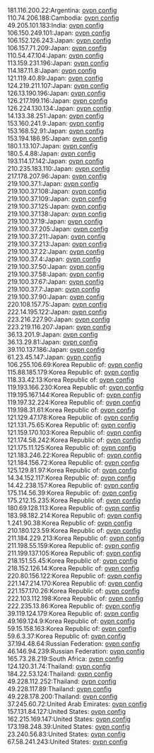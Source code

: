 181.116.200.22:Argentina: [ovpn config](vpn/181_116_200_22.ovpn)  
110.74.206.188:Cambodia: [ovpn config](vpn/110_74_206_188.ovpn)  
49.205.101.183:India: [ovpn config](vpn/49_205_101_183.ovpn)  
106.150.249.101:Japan: [ovpn config](vpn/106_150_249_101.ovpn)  
106.152.126.243:Japan: [ovpn config](vpn/106_152_126_243.ovpn)  
106.157.71.209:Japan: [ovpn config](vpn/106_157_71_209.ovpn)  
110.54.47.104:Japan: [ovpn config](vpn/110_54_47_104.ovpn)  
113.159.231.196:Japan: [ovpn config](vpn/113_159_231_196.ovpn)  
114.187.11.8:Japan: [ovpn config](vpn/114_187_11_8.ovpn)  
121.119.40.89:Japan: [ovpn config](vpn/121_119_40_89.ovpn)  
124.219.211.107:Japan: [ovpn config](vpn/124_219_211_107.ovpn)  
126.13.190.196:Japan: [ovpn config](vpn/126_13_190_196.ovpn)  
126.217.199.116:Japan: [ovpn config](vpn/126_217_199_116.ovpn)  
126.224.130.134:Japan: [ovpn config](vpn/126_224_130_134.ovpn)  
14.133.38.251:Japan: [ovpn config](vpn/14_133_38_251.ovpn)  
153.160.241.9:Japan: [ovpn config](vpn/153_160_241_9.ovpn)  
153.168.52.91:Japan: [ovpn config](vpn/153_168_52_91.ovpn)  
153.194.186.95:Japan: [ovpn config](vpn/153_194_186_95.ovpn)  
180.1.13.107:Japan: [ovpn config](vpn/180_1_13_107.ovpn)  
180.5.4.88:Japan: [ovpn config](vpn/180_5_4_88.ovpn)  
193.114.17.142:Japan: [ovpn config](vpn/193_114_17_142.ovpn)  
210.235.183.110:Japan: [ovpn config](vpn/210_235_183_110.ovpn)  
217.178.207.96:Japan: [ovpn config](vpn/217_178_207_96.ovpn)  
219.100.37.1:Japan: [ovpn config](vpn/219_100_37_1.ovpn)  
219.100.37.108:Japan: [ovpn config](vpn/219_100_37_108.ovpn)  
219.100.37.109:Japan: [ovpn config](vpn/219_100_37_109.ovpn)  
219.100.37.125:Japan: [ovpn config](vpn/219_100_37_125.ovpn)  
219.100.37.138:Japan: [ovpn config](vpn/219_100_37_138.ovpn)  
219.100.37.19:Japan: [ovpn config](vpn/219_100_37_19.ovpn)  
219.100.37.205:Japan: [ovpn config](vpn/219_100_37_205.ovpn)  
219.100.37.211:Japan: [ovpn config](vpn/219_100_37_211.ovpn)  
219.100.37.213:Japan: [ovpn config](vpn/219_100_37_213.ovpn)  
219.100.37.22:Japan: [ovpn config](vpn/219_100_37_22.ovpn)  
219.100.37.4:Japan: [ovpn config](vpn/219_100_37_4.ovpn)  
219.100.37.50:Japan: [ovpn config](vpn/219_100_37_50.ovpn)  
219.100.37.58:Japan: [ovpn config](vpn/219_100_37_58.ovpn)  
219.100.37.67:Japan: [ovpn config](vpn/219_100_37_67.ovpn)  
219.100.37.7:Japan: [ovpn config](vpn/219_100_37_7.ovpn)  
219.100.37.90:Japan: [ovpn config](vpn/219_100_37_90.ovpn)  
220.108.157.75:Japan: [ovpn config](vpn/220_108_157_75.ovpn)  
222.14.195.122:Japan: [ovpn config](vpn/222_14_195_122.ovpn)  
223.216.227.90:Japan: [ovpn config](vpn/223_216_227_90.ovpn)  
223.219.116.207:Japan: [ovpn config](vpn/223_219_116_207.ovpn)  
36.13.201.9:Japan: [ovpn config](vpn/36_13_201_9.ovpn)  
36.13.29.81:Japan: [ovpn config](vpn/36_13_29_81.ovpn)  
39.110.137.186:Japan: [ovpn config](vpn/39_110_137_186.ovpn)  
61.23.45.147:Japan: [ovpn config](vpn/61_23_45_147.ovpn)  
106.255.106.69:Korea Republic of: [ovpn config](vpn/106_255_106_69.ovpn)  
115.88.185.179:Korea Republic of: [ovpn config](vpn/115_88_185_179.ovpn)  
118.33.42.13:Korea Republic of: [ovpn config](vpn/118_33_42_13.ovpn)  
119.193.166.230:Korea Republic of: [ovpn config](vpn/119_193_166_230.ovpn)  
119.195.167.144:Korea Republic of: [ovpn config](vpn/119_195_167_144.ovpn)  
119.197.32.224:Korea Republic of: [ovpn config](vpn/119_197_32_224.ovpn)  
119.198.31.61:Korea Republic of: [ovpn config](vpn/119_198_31_61.ovpn)  
121.129.47.178:Korea Republic of: [ovpn config](vpn/121_129_47_178.ovpn)  
121.131.75.65:Korea Republic of: [ovpn config](vpn/121_131_75_65.ovpn)  
121.159.170.103:Korea Republic of: [ovpn config](vpn/121_159_170_103.ovpn)  
121.174.58.242:Korea Republic of: [ovpn config](vpn/121_174_58_242.ovpn)  
121.175.11.125:Korea Republic of: [ovpn config](vpn/121_175_11_125.ovpn)  
121.183.246.22:Korea Republic of: [ovpn config](vpn/121_183_246_22.ovpn)  
121.184.156.72:Korea Republic of: [ovpn config](vpn/121_184_156_72.ovpn)  
125.129.81.97:Korea Republic of: [ovpn config](vpn/125_129_81_97.ovpn)  
14.34.152.117:Korea Republic of: [ovpn config](vpn/14_34_152_117.ovpn)  
14.42.238.157:Korea Republic of: [ovpn config](vpn/14_42_238_157.ovpn)  
175.114.56.39:Korea Republic of: [ovpn config](vpn/175_114_56_39.ovpn)  
175.212.15.235:Korea Republic of: [ovpn config](vpn/175_212_15_235.ovpn)  
180.69.128.113:Korea Republic of: [ovpn config](vpn/180_69_128_113.ovpn)  
183.98.182.214:Korea Republic of: [ovpn config](vpn/183_98_182_214.ovpn)  
1.241.90.38:Korea Republic of: [ovpn config](vpn/1_241_90_38.ovpn)  
210.180.123.59:Korea Republic of: [ovpn config](vpn/210_180_123_59.ovpn)  
211.184.229.213:Korea Republic of: [ovpn config](vpn/211_184_229_213.ovpn)  
211.198.55.159:Korea Republic of: [ovpn config](vpn/211_198_55_159.ovpn)  
211.199.137.105:Korea Republic of: [ovpn config](vpn/211_199_137_105.ovpn)  
218.151.55.45:Korea Republic of: [ovpn config](vpn/218_151_55_45.ovpn)  
218.152.126.14:Korea Republic of: [ovpn config](vpn/218_152_126_14.ovpn)  
220.80.156.122:Korea Republic of: [ovpn config](vpn/220_80_156_122.ovpn)  
221.147.214.170:Korea Republic of: [ovpn config](vpn/221_147_214_170.ovpn)  
221.157.170.26:Korea Republic of: [ovpn config](vpn/221_157_170_26.ovpn)  
222.103.112.198:Korea Republic of: [ovpn config](vpn/222_103_112_198.ovpn)  
222.235.13.86:Korea Republic of: [ovpn config](vpn/222_235_13_86.ovpn)  
39.119.124.179:Korea Republic of: [ovpn config](vpn/39_119_124_179.ovpn)  
49.169.124.9:Korea Republic of: [ovpn config](vpn/49_169_124_9.ovpn)  
59.15.158.163:Korea Republic of: [ovpn config](vpn/59_15_158_163.ovpn)  
59.6.3.37:Korea Republic of: [ovpn config](vpn/59_6_3_37.ovpn)  
37.194.48.64:Russian Federation: [ovpn config](vpn/37_194_48_64.ovpn)  
46.146.94.239:Russian Federation: [ovpn config](vpn/46_146_94_239.ovpn)  
165.73.28.219:South Africa: [ovpn config](vpn/165_73_28_219.ovpn)  
124.120.31.74:Thailand: [ovpn config](vpn/124_120_31_74.ovpn)  
184.22.53.124:Thailand: [ovpn config](vpn/184_22_53_124.ovpn)  
49.228.112.252:Thailand: [ovpn config](vpn/49_228_112_252.ovpn)  
49.228.117.89:Thailand: [ovpn config](vpn/49_228_117_89.ovpn)  
49.228.178.200:Thailand: [ovpn config](vpn/49_228_178_200.ovpn)  
37.245.60.72:United Arab Emirates: [ovpn config](vpn/37_245_60_72.ovpn)  
157.131.84.127:United States: [ovpn config](vpn/157_131_84_127.ovpn)  
162.215.169.147:United States: [ovpn config](vpn/162_215_169_147.ovpn)  
173.198.248.39:United States: [ovpn config](vpn/173_198_248_39.ovpn)  
23.240.56.83:United States: [ovpn config](vpn/23_240_56_83.ovpn)  
67.58.241.243:United States: [ovpn config](vpn/67_58_241_243.ovpn)  
